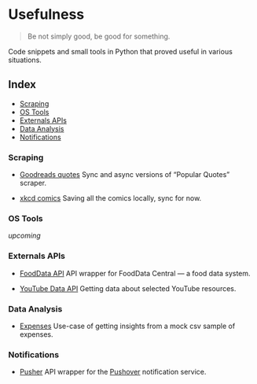 # Usefulness

> Be not simply good, be good for something.

Code snippets and small tools in Python that proved useful in various situations. 

## Index

* [Scraping](#scraping)
* [OS Tools](#os-tools)
* [Externals APIs](#external-apis)
* [Data Analysis](#data-analysis)
* [Notifications](#notifications)

### Scraping

- [Goodreads quotes](scraping/goodreads_quotes)
Sync and async versions of “Popular Quotes” scraper.

- [xkcd comics](scraping/xkcd_comics)
Saving all the comics locally, sync for now.

### OS Tools

*upcoming*

### Externals APIs

- [FoodData API](external_apis/fooddata_central)
API wrapper for FoodData Central — a food data system.

- [YouTube Data API](external_apis/youtube_data_api)
Getting data about selected YouTube resources.

### Data Analysis

- [Expenses](data_analysis/expenses)
Use-case of getting insights from a mock csv sample of expenses.

### Notifications

- [Pusher](notifications/pusher)
API wrapper for the [Pushover](https://pushover.net/) notification service.
